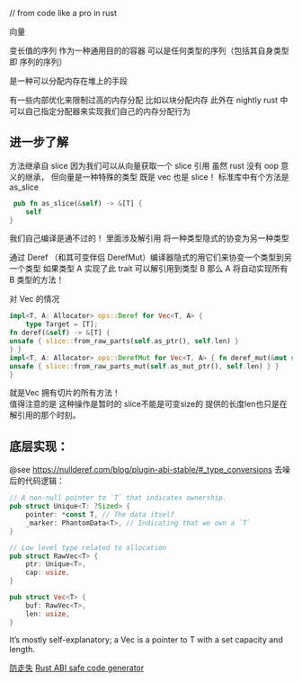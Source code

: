 // from code like a pro in rust

向量

变长值的序列 作为一种通用目的的容器 可以是任何类型的序列（包括其自身类型 即 序列的序列）

是一种可以分配内存在堆上的手段

有一些内部优化来限制过高的内存分配 比如以块分配内存 此外在 nightly rust 中 可以自己指定分配器来实现我们自己的内存分配行为

## 进一步了解

方法继承自 slice 因为我们可以从向量获取一个 slice 引用 虽然 rust 没有 oop 意义的继承，
但向量是一种特殊的类型 既是 vec 也是 slice！
标准库中有个方法是 as_slice

```rust
 pub fn as_slice(&self) -> &[T] {
    self
}
```

我们自己编译是通不过的！ 里面涉及解引用 将一种类型隐式的协变为另一种类型

通过 Deref （和其可变伴侣 DerefMut）编译器隐式的用它们来协变一个类型到另一个类型
如果类型 A 实现了此 trait 可以解引用到类型 B 那么 A 将自动实现所有 B 类型的方法！

对 Vec 的情况

```rust
impl<T, A: Allocator> ops::Deref for Vec<T, A> {
    type Target = [T];
fn deref(&self) -> &[T] {
unsafe { slice::from_raw_parts(self.as_ptr(), self.len) }
} }
impl<T, A: Allocator> ops::DerefMut for Vec<T, A> { fn deref_mut(&mut self) -> &mut [T] {
unsafe { slice::from_raw_parts_mut(self.as_mut_ptr(), self.len) } }
}
```
就是Vec 拥有切片的所有方法！    
值得注意的是 这种操作是暂时的 slice不能是可变size的 提供的长度len也只是在解引用的那个时刻。

## 底层实现：
@see https://nullderef.com/blog/plugin-abi-stable/#_type_conversions
去噪后的代码逻辑：
~~~rust
// A non-null pointer to `T` that indicates ownership.
pub struct Unique<T: ?Sized> {
    pointer: *const T, // The data itself
    _marker: PhantomData<T>, // Indicating that we own a `T`
}

// Low level type related to allocation
pub struct RawVec<T> {
    ptr: Unique<T>,
    cap: usize,
}

pub struct Vec<T> {
    buf: RawVec<T>,
    len: usize,
}
~~~

It’s mostly self-explanatory; a Vec<T> is a pointer to T with a set capacity and length.

[防走失](https://github.com/marioortizmanero/nullderef.com)
[Rust ABI safe code generator](https://github.com/h33p/cglue/tree/main)
